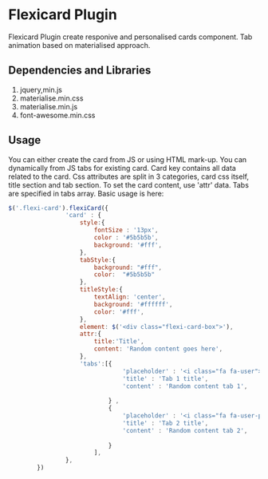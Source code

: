 # Flexicard Plugin


Flexicard Plugin create responive and personalised cards component. 
Tab animation based on materialised approach.


## Dependencies and Libraries 

1. jquery,min.js
2. materialise.min.css
3. materialise.min.js
4. font-awesome.min.css

## Usage

You can either create the card from JS or using HTML mark-up.
You can dynamically from JS tabs for existing card.
Card key contains all data related to the card.
Css  attributes are split in 3 categories, card css itself, title section and tab section.
To set the card content, use 'attr' data.
Tabs are specified in tabs array.
Basic usage is here:

```javascript
$('.flexi-card').flexiCard({
				'card' : {
				   	style:{
						fontSize : '13px',
						color : '#5b5b5b',
						background: '#fff',
					},
				  	tabStyle:{
						background: "#fff",
						color:  "#5b5b5b"
					},
			 	  	titleStyle:{
			 	  		textAlign: 'center',
						background: '#ffffff',
						color: '#fff',
					},
					element: $('<div class="flexi-card-box">'),
					attr:{
					 	title:'Title',
						content: 'Random content goes here',
					},
					'tabs':[{
								'placeholder' : '<i class="fa fa-user"></i>',
								'title' : 'Tab 1 title',
								'content' : 'Random content tab 1',
							 
							} ,
					 		{
								'placeholder' : '<i class="fa fa-user-plus"></i>',
								'title' : 'Tab 2 title',
								'content' : 'Random content tab 2',
							 
							}
						],
				},
		})



```

